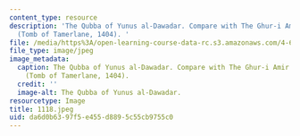 ```yaml
---
content_type: resource
description: 'The Qubba of Yunus al-Dawadar. Compare with The Ghur-i Amir in Samarqand
  (Tomb of Tamerlane, 1404). '
file: /media/https%3A/open-learning-course-data-rc.s3.amazonaws.com/4-615-the-architecture-of-cairo-spring-2002/da6d0b6397f5e455d8895c55cb9755c0_1118.jpeg
file_type: image/jpeg
image_metadata:
  caption: The Qubba of Yunus al-Dawadar. Compare with The Ghur-i Amir in Samarqand
    (Tomb of Tamerlane, 1404).
  credit: ''
  image-alt: The Qubba of Yunus al-Dawadar.
resourcetype: Image
title: 1118.jpeg
uid: da6d0b63-97f5-e455-d889-5c55cb9755c0
---
```

